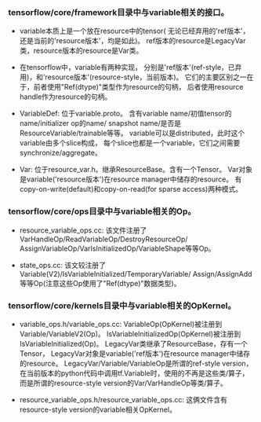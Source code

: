 ### tensorflow/core/framework目录中与variable相关的接口。

- variable本质上是一个放在resource中的tensor(
无论已经弃用的'ref版本'，还是当前的'resource版本'，均是如此)。
ref版本的resource是LegacyVar类，resource版本的resource是Var类。

- 在tensorflow中，variable有两种实现，
分别是'ref版本'(ref-style，已弃用)，和'resource版本'(resource-style，当前版本)。
它们的主要区别之一在于，前者使用"Ref(dtype)"类型作为resource的句柄，
后者使用resource handle作为resource的句柄。

- VariableDef: 位于variable.proto。
含有variable name/初值tensor的name/initializer op的name/
snapshot name/是否是ResourceVariable/trainable等等。
variable可以是distributed，此时这个variable由多个slice构成，
每个slice也都是一个variable，它们之间需要synchronize/aggregate。

- Var: 位于resource\_var.h。继承ResourceBase。含有一个Tensor。
Var对象是variable('resource版本')在resource manager中储存的resource。
有copy-on-write(default)和copy-on-read(for sparse access)两种模式。

### tensorflow/core/ops目录中与variable相关的Op。

- resource\_variable\_ops.cc:
该文件注册了VarHandleOp/ReadVariableOp/DestroyResourceOp/
AssignVariableOp/VarIsInitializedOp/VariableShape等等Op。

- state\_ops.cc:
该文较注册了Variable(V2)/IsVariableInitialized/TemporaryVariable/
Assign/AssignAdd等等Op(注意这些Op使用了"Ref(dtype)"数据类型)。

### tensorflow/core/kernels目录中与variable相关的OpKernel。

- variable\_ops.h/variable\_ops.cc:
VariableOp(OpKernel)被注册到Variable/VariableV2(Op)。
IsVariableInitializedOp(OpKernel)被注册到IsVariableInitialized(Op)。
LegacyVar类继承了ResourceBase，存有一个Tensor，
LegacyVar对象是variable('ref版本')在resource manager中储存的resource。
LegacyVar/Variable/VariableOp是所谓的ref-style version，
在当前版本的python代码中调用tf.Variable时，使用的不再是这些类/算子，
而是所谓的resource-style version的Var/VarHandleOp等类/算子。

- resource\_variable\_ops.h/resource\_variable\_ops.cc:
这俩文件含有resource-style version的variable相关OpKernel。

